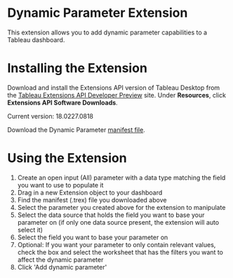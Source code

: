 # Dynamic Parameter Extension
This extension allows you to add dynamic parameter capabilities to a Tableau dashboard.

# Installing the Extension

Download and install the Extensions API version of Tableau Desktop from the [Tableau Extensions API Developer Preview](https://prerelease.tableau.com) site. Under **Resources**, click **Extensions API Software Downloads**. 

Current version: 18.0227.0818

Download the Dynamic Parameter [manifest file](https://keshiarose.github.io/Dynamic-Parameter/DynamicParameter.trex). 

# Using the Extension
1.	Create an open input (All) parameter with a data type matching the field you want to use to populate it
2.	Drag in a new Extension object to your dashboard
3.	Find the manifest (.trex) file you downloaded above
4.	Select the parameter you created above for the extension to manipulate
5.	Select the data source that holds the field you want to base your parameter on (if only one data source present, the extension will auto select it)
6.	Select the field you want to base your parameter on
7.	Optional: If you want your parameter to only contain relevant values, check the box and select the worksheet that has the filters you want to affect the dynamic parameter
8.	Click 'Add dynamic parameter'
